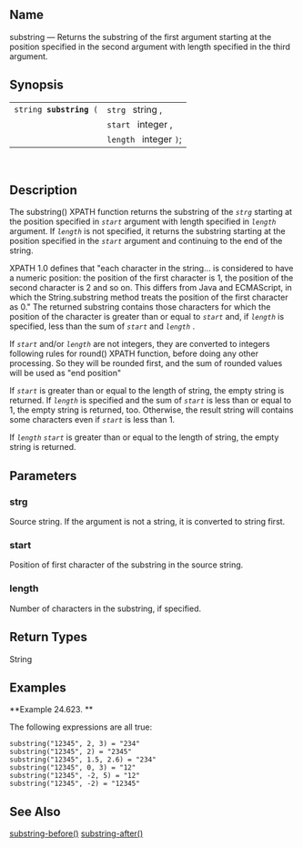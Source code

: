 <div>

<div>

</div>

<div>

## Name

substring — Returns the substring of the first argument starting at the
position specified in the second argument with length specified in the
third argument.

</div>

<div>

## Synopsis

<div>

|                              |                        |
|------------------------------|------------------------|
| `string `**`substring`**` (` | `strg ` string ,       |
|                              | `start ` integer ,     |
|                              | `length ` integer `)`; |

<div>

 

</div>

</div>

</div>

<div>

## Description

The substring() XPATH function returns the substring of the *`strg`*
starting at the position specified in *`start`* argument with length
specified in *`length`* argument. If *`length`* is not specified, it
returns the substring starting at the position specified in the
*`start`* argument and continuing to the end of the string.

XPATH 1.0 defines that "each character in the string... is considered to
have a numeric position: the position of the first character is 1, the
position of the second character is 2 and so on. This differs from Java
and ECMAScript, in which the String.substring method treats the position
of the first character as 0." The returned substring contains those
characters for which the position of the character is greater than or
equal to *`start`* and, if *`length`* is specified, less than the sum of
*`start`* and *`length`* .

If *`start`* and/or *`length`* are not integers, they are converted to
integers following rules for round() XPATH function, before doing any
other processing. So they will be rounded first, and the sum of rounded
values will be used as "end position"

If *`start`* is greater than or equal to the length of string, the empty
string is returned. If *`length`* is specified and the sum of *`start`*
is less than or equal to 1, the empty string is returned, too.
Otherwise, the result string will contains some characters even if
*`start`* is less than 1.

If *`length`* *`start`* is greater than or equal to the length of
string, the empty string is returned.

</div>

<div>

## Parameters

<div>

### strg

Source string. If the argument is not a string, it is converted to
string first.

</div>

<div>

### start

Position of first character of the substring in the source string.

</div>

<div>

### length

Number of characters in the substring, if specified.

</div>

</div>

<div>

## Return Types

String

</div>

<div>

## Examples

<div>

**Example 24.623. **

<div>

The following expressions are all true:

``` screen
substring("12345", 2, 3) = "234"
substring("12345", 2) = "2345"
substring("12345", 1.5, 2.6) = "234"
substring("12345", 0, 3) = "12"
substring("12345", -2, 5) = "12"
substring("12345", -2) = "12345"
```

</div>

</div>

  

</div>

<div>

## See Also

<a href="xpf_substring_before.html" class="link"
title="substring-before">substring-before()</a>
<a href="xpf_substring_after.html" class="link"
title="substring-after">substring-after()</a>

</div>

</div>
